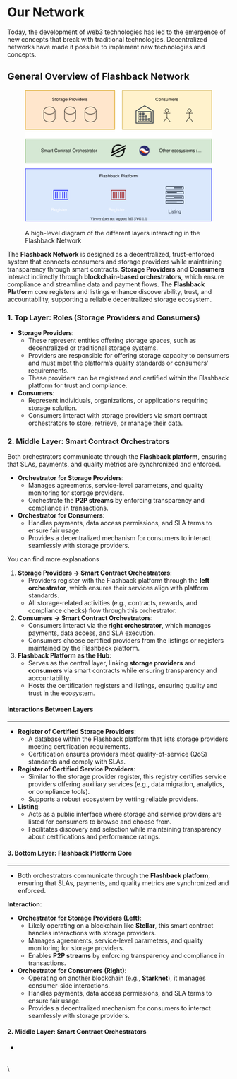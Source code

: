 # Our Network

Today, the development of web3 technologies has led to the emergence of new concepts that break with traditional technologies. Decentralized networks have made it possible to implement new technologies and concepts.

## General Overview of Flashback Network

<figure><img src="../../.gitbook/assets/Flashback_diagram (1).svg" alt=""><figcaption><p>A high-level diagram of the different layers interacting in the Flashback Network</p></figcaption></figure>

The **Flashback Network** is designed as a decentralized, trust-enforced system that connects consumers and storage providers while maintaining transparency through smart contracts. **Storage Providers** and **Consumers** interact indirectly through **blockchain-based orchestrators**, which ensure compliance and streamline data and payment flows. The **Flashback Platform** core registers and listings enhance discoverability, trust, and accountability, supporting a reliable decentralized storage ecosystem.

### **1. Top Layer: Roles (Storage Providers and Consumers)**

* **Storage Providers**:&#x20;
  * These represent entities offering storage spaces, such as decentralized or traditional storage systems.&#x20;
  * Providers are responsible for offering storage capacity to consumers and must meet the platform’s quality standards or consumers' requirements.&#x20;
  * These providers can be registered and certified within the Flashback platform for trust and compliance.
* **Consumers**:
  * Represent individuals, organizations, or applications requiring storage solution.&#x20;
  * Consumers interact with storage providers via smart contract orchestrators to store, retrieve, or manage their data.

### **2. Middle Layer: Smart Contract Orchestrators**

Both orchestrators communicate through the **Flashback platform**, ensuring that SLAs, payments, and quality metrics are synchronized and enforced.

* **Orchestrator for Storage Providers**:
  * Manages agreements, service-level parameters, and quality monitoring for storage providers.
  * Orchestrate the **P2P streams** by enforcing transparency and compliance in transactions.
* **Orchestrator for Consumers**:
  * Handles payments, data access permissions, and SLA terms to ensure fair usage.
  * Provides a decentralized mechanism for consumers to interact seamlessly with storage providers.

You can find more explanations



1. **Storage Providers → Smart Contract Orchestrators**:
   * Providers register with the Flashback platform through the **left orchestrator**, which ensures their services align with platform standards.
   * All storage-related activities (e.g., contracts, rewards, and compliance checks) flow through this orchestrator.
2. **Consumers → Smart Contract Orchestrators**:
   * Consumers interact via the **right orchestrator**, which manages payments, data access, and SLA execution.
   * Consumers choose certified providers from the listings or registers maintained by the Flashback platform.
3. **Flashback Platform as the Hub**:
   * Serves as the central layer, linking **storage providers** and **consumers** via smart contracts while ensuring transparency and accountability.
   * Hosts the certification registers and listings, ensuring quality and trust in the ecosystem.

#### **Interactions Between Layers**

***

* **Register of Certified Storage Providers**:
  * A database within the Flashback platform that lists storage providers meeting certification requirements.
  * Certification ensures providers meet quality-of-service (QoS) standards and comply with SLAs.
* **Register of Certified Service Providers**:
  * Similar to the storage provider register, this registry certifies service providers offering auxiliary services (e.g., data migration, analytics, or compliance tools).
  * Supports a robust ecosystem by vetting reliable providers.
* **Listing**:
  * Acts as a public interface where storage and service providers are listed for consumers to browse and choose from.
  * Facilitates discovery and selection while maintaining transparency about certifications and performance ratings.

#### **3. Bottom Layer: Flashback Platform Core**

***

* Both orchestrators communicate through the **Flashback platform**, ensuring that SLAs, payments, and quality metrics are synchronized and enforced.

**Interaction**:

* **Orchestrator for Storage Providers (Left)**:
  * Likely operating on a blockchain like **Stellar**, this smart contract handles interactions with storage providers.
  * Manages agreements, service-level parameters, and quality monitoring for storage providers.
  * Enables **P2P streams** by enforcing transparency and compliance in transactions.
* **Orchestrator for Consumers (Right)**:
  * Operating on another blockchain (e.g., **Starknet**), it manages consumer-side interactions.
  * Handles payments, data access permissions, and SLA terms to ensure fair usage.
  * Provides a decentralized mechanism for consumers to interact seamlessly with storage providers.

#### **2. Middle Layer: Smart Contract Orchestrators**

*



\
\
